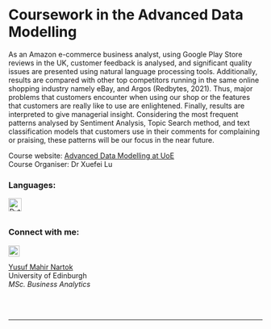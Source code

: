 # Coursework in the Advanced Data Modelling
As an Amazon e-commerce business analyst, using Google Play Store reviews in the UK, customer feedback is analysed, and significant quality issues are presented using natural language processing tools. Additionally, results are compared with other top competitors running in the same online shopping industry namely eBay, and Argos (Redbytes, 2021). Thus, major problems that customers encounter when using our shop or the features that customers are really like to use are enlightened. Finally, results are interpreted to give managerial insight. Considering the most frequent patterns analysed by Sentiment Analysis, Topic Search method, and text classification models that customers use in their comments for complaining or praising, these patterns will be our focus in the near future. 
<br />

Course website: [Advanced Data Modelling at UoE][coursewebsite]
<br />
Course Organiser: Dr Xuefei Lu

### Languages:

<img align="left" alt="Python" width="26px" src="https://raw.githubusercontent.com/jmnote/z-icons/master/svg/python.svg">

<br /><br />

### Connect with me:

[<img align="left" alt="Maher | LinkedIn" width="22px" src="https://cdn.jsdelivr.net/npm/simple-icons@v3/icons/linkedin.svg" />][linkedin]
<br /><br />
[Yusuf Mahir Nartok](mailto:yusufmahirnartok@gmail.com?subject=[GitHub]%20Disseration%20Code)
<br />
University of Edinburgh
<br />
*MSc. Business Analytics* 

<br />
<br />

---

[coursewebsite]: http://www.drps.ed.ac.uk/21-22/dpt/cxcmse11419.htm
[linkedin]: https://www.linkedin.com/in/yusufmahirnartok/
